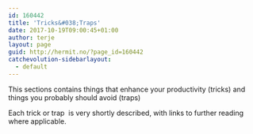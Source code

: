 ```yaml
---
id: 160442
title: 'Tricks&#038;Traps'
date: 2017-10-19T09:00:45+01:00
author: terje
layout: page
guid: http://hermit.no/?page_id=160442
catchevolution-sidebarlayout:
  - default
---
```

This sections contains things that enhance your productivity (tricks) and things you probably should avoid (traps)

Each trick or trap  is very shortly described, with links to further reading where applicable.
